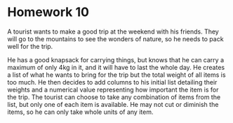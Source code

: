 # Homework 10

A tourist wants to make a good trip at the weekend with his friends.
They will go to the mountains to see the wonders of nature, so he
needs to pack well for the trip.

He has a good knapsack for carrying things, but knows that he can
carry a maximum of only 4kg in it, and it will have to last the
whole day. He creates a list of what he wants to bring for the trip
but the total weight of all items is too much. He then decides to add
columns to his initial list detailing their weights and a numerical
value representing how important the item is for the trip. The tourist
can choose to take any combination of items from the list, but only one
of each item is available. He may not cut or diminish the items, so he
can only take whole units of any item.
